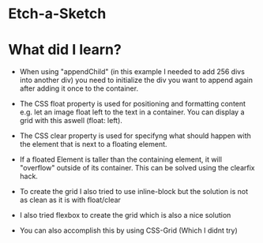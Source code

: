 # Etch-a-Sketch

# What did I learn?
- When using "appendChild" (in this example I needed to add 256 divs into another div) you need to initialize the div you want to append again after adding it once to the container.

- The CSS float property is used for positioning and formatting content e.g. let an image float left to the text in a container. You can display a grid with this aswell (float: left).
- The CSS clear property is used for specifyng what should happen with the element that is next to a floating element.
- If a floated Element is taller than the containing element, it will "overflow" outside of its container. This can be solved using the clearfix hack.

- To create the grid I also tried to use inline-block but the solution is not as clean as it is with float/clear

- I also tried flexbox to create the grid which is also a nice solution

- You can also accomplish this by using CSS-Grid (Which I didnt try)
